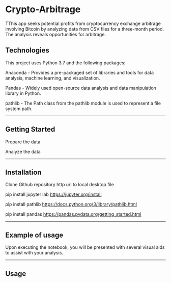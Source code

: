 # Crypto-Arbitrage

TThis app seeks potential profits from cryptocurrency exchange arbitrage involving Bitcoin by analyzing data from CSV files for a three-month period. The analysis reveals opportunities for arbitrage.

## Technologies

This project uses Python 3.7 and the following packages:

Anaconda - Provides a pre-packaged set of libraries and tools for data analysis, machine learning, and visualization.

Pandas - Widely used open-source data analysis and data manipulation library in Python.

pathlib - The Path class from the pathlib module is used to represent a file system path.

---

## Getting Started

Prepare the data

Analyze the data

---

## Installation
Clone Github repository http url to local desktop file

pip install jupyter lab
https://jupyter.org/install


pip install pathlib
https://docs.python.org/3/library/pathlib.html


pip install pandas
https://pandas.pydata.org/getting_started.html

---
## Example of usage

Upon executing the notebook, you will be presented with several visual aids to assist with your analysis.



---
## Usage
